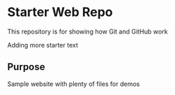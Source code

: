 # Starter Web Repo

This repository is for showing how Git and GitHub work

Adding more starter text

## Purpose

Sample website with plenty of files for demos